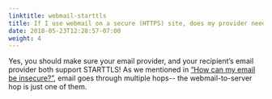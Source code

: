 ```yaml
---
linktitle: webmail-starttls
title: If I use webmail on a secure (HTTPS) site, does my provider need to use STARTTLS too?
date: 2018-05-23T12:28:57-07:00
weight: 4
---
```


Yes, you should make sure your email provider, and your recipient’s email provider both support STARTTLS! As we mentioned in [“How can my email be insecure?”](#how-can), email goes through multiple hops-- the webmail-to-server hop is just one of them.
